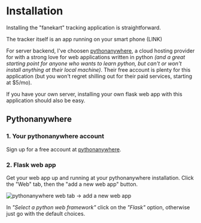 # Installation 

Installing the "fanekart" tracking application is straightforward. 

The tracker itself is an app running on your smart phone (LINK) 

For server backend, I've choosen [pythonanywhere](https://www.pythonanywhere.com), a cloud hosting provider for with a strong love for web applications written in python *(and a great starting point for anyone who wants to learn python, but can't or won't install anything at their local machine)*. Their free account is plenty for this application (but you won't regret shilling out for their paid services, starting at $5/mo). 

If you have your own server, installing your own flask web app with this application should also be easy. 

## Pythonanywhere

### 1. Your pythonanywhere account 

Sign up for a free account at [pythonanywhere](https://www.pythonanywhere.com). 

### 2. Flask web app 

Get your web app up and running at your pythonanywhere installation. Click the "Web" tab, then the "add a new web app" button. 

![pythonanywhere web tab -> add a new web app](https://github.com/LtGlahn/fanekart/blob/master/images/pythonanywhere-startwebapp.png) 

In *"Select a python web framework"* click on the *"Flask"* option, otherwise just go with the default choices. 




